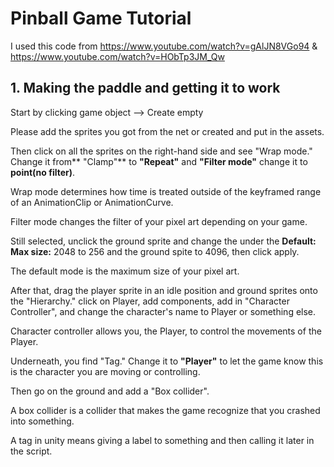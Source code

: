 # Pinball Game Tutorial

I used this code from https://www.youtube.com/watch?v=gAlJN8VGo94 & https://www.youtube.com/watch?v=HObTp3JM_Qw

## 1. Making the paddle and getting it to work

Start by clicking game object --> Create empty

Please add the sprites you got from the net or created and put in the assets.

Then click on all the sprites on the right-hand side and see "Wrap mode." Change it from** "Clamp"** to **"Repeat"** and **"Filter mode"** change it to **point(no filter)**. 

Wrap mode determines how time is treated outside of the keyframed range of an AnimationClip or AnimationCurve.

Filter mode changes the filter of your pixel art depending on your game.

Still selected, unclick the ground sprite and change the under the **Default: Max size:** 2048 to 256 and the ground spite to 4096, then click apply. 

The default mode is the maximum size of your pixel art.

After that, drag the player sprite in an idle position and ground sprites onto the "Hierarchy." click on Player, add components, add in "Character Controller", and change the character's name to Player or something else.

Character controller allows you, the Player, to control the movements of the Player.

Underneath, you find "Tag." Change it to **"Player"** to let the game know this is the character you are moving or controlling. 

Then go on the ground and add a "Box collider".

A box collider is a collider that makes the game recognize that you crashed into something.

A tag in unity means giving a label to something and then calling it later in the script.
